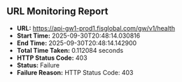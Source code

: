 ## URL Monitoring Report

- **URL:** https://api-gw1-prod1.fisglobal.com/gw/v1/health
- **Start Time:** 2025-09-30T20:48:14.030816
- **End Time:** 2025-09-30T20:48:14.142900
- **Total Time Taken:** 0.112084 seconds
- **HTTP Status Code:** 403
- **Status:** Failure
- **Failure Reason:** HTTP Status Code: 403
